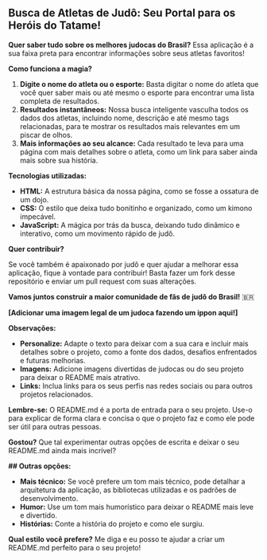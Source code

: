 ## **Busca de Atletas de Judô: Seu Portal para os Heróis do Tatame!**

**Quer saber tudo sobre os melhores judocas do Brasil?** Essa aplicação é a sua faixa preta para encontrar informações sobre seus atletas favoritos!

**Como funciona a magia?** 

1. **Digite o nome do atleta ou o esporte:** Basta digitar o nome do atleta que você quer saber mais ou até mesmo o esporte para encontrar uma lista completa de resultados.
2. **Resultados instantâneos:** Nossa busca inteligente vasculha todos os dados dos atletas, incluindo nome, descrição e até mesmo tags relacionadas, para te mostrar os resultados mais relevantes em um piscar de olhos.
3. **Mais informações ao seu alcance:** Cada resultado te leva para uma página com mais detalhes sobre o atleta, como um link para saber ainda mais sobre sua história.

**Tecnologias utilizadas:** ️

* **HTML:** A estrutura básica da nossa página, como se fosse a ossatura de um dojo.
* **CSS:** O estilo que deixa tudo bonitinho e organizado, como um kimono impecável.
* **JavaScript:** A mágica por trás da busca, deixando tudo dinâmico e interativo, como um movimento rápido de judô.

**Quer contribuir?** 

Se você também é apaixonado por judô e quer ajudar a melhorar essa aplicação, fique à vontade para contribuir! Basta fazer um fork desse repositório e enviar um pull request com suas alterações.

**Vamos juntos construir a maior comunidade de fãs de judô do Brasil!** 🇧🇷

**[Adicionar uma imagem legal de um judoca fazendo um ippon aqui!]**

**Observações:**

* **Personalize:** Adapte o texto para deixar com a sua cara e incluir mais detalhes sobre o projeto, como a fonte dos dados, desafios enfrentados e futuras melhorias.
* **Imagens:** Adicione imagens divertidas de judocas ou do seu projeto para deixar o README mais atrativo.
* **Links:** Inclua links para os seus perfis nas redes sociais ou para outros projetos relacionados.

**Lembre-se:** O README.md é a porta de entrada para o seu projeto. Use-o para explicar de forma clara e concisa o que o projeto faz e como ele pode ser útil para outras pessoas.

**Gostou?** Que tal experimentar outras opções de escrita e deixar o seu README.md ainda mais incrível? 

**## Outras opções:**

* **Mais técnico:** Se você prefere um tom mais técnico, pode detalhar a arquitetura da aplicação, as bibliotecas utilizadas e os padrões de desenvolvimento.
* **Humor:** Use um tom mais humorístico para deixar o README mais leve e divertido.
* **Histórias:** Conte a história do projeto e como ele surgiu.

**Qual estilo você prefere?** Me diga e eu posso te ajudar a criar um README.md perfeito para o seu projeto!
